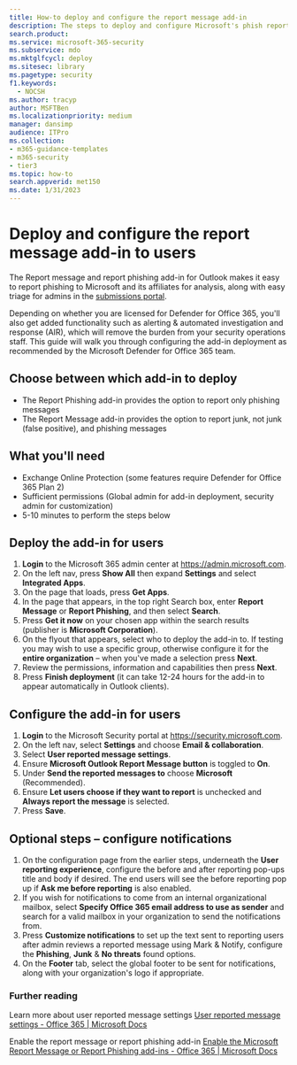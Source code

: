 ```yaml
---
title: How-to deploy and configure the report message add-in
description: The steps to deploy and configure Microsoft's phish reporting add-in(s) aimed at security administrators.
search.product: 
ms.service: microsoft-365-security
ms.subservice: mdo
ms.mktglfcycl: deploy
ms.sitesec: library
ms.pagetype: security
f1.keywords: 
  - NOCSH
ms.author: tracyp
author: MSFTBen
ms.localizationpriority: medium
manager: dansimp
audience: ITPro
ms.collection: 
- m365-guidance-templates
- m365-security
- tier3
ms.topic: how-to
search.appverid: met150
ms.date: 1/31/2023
---
```


# Deploy and configure the report message add-in to users

The Report message and report phishing add-in for Outlook makes it easy to report phishing to Microsoft and its affiliates for analysis, along with easy triage for admins in the [submissions portal](https://security.microsoft.com/reportsubmission?viewid=user). 

Depending on whether you are licensed for Defender for Office 365, you'll also get added functionality such as alerting & automated investigation and response (AIR), which will remove the burden from your security operations staff. This guide will walk you through configuring the add-in deployment as recommended by the Microsoft Defender for Office 365 team.

## Choose between which add-in to deploy

- The Report Phishing add-in provides the option to report only phishing messages
- The Report Message add-in provides the option to report junk, not junk (false positive), and phishing messages

## What you'll need

- Exchange Online Protection (some features require Defender for Office 365 Plan 2)
- Sufficient permissions (Global admin for add-in deployment, security admin for customization)
- 5-10 minutes to perform the steps below

## Deploy the add-in for users

1. **Login** to the Microsoft 365 admin center at <https://admin.microsoft.com>.
1. On the left nav, press **Show All** then expand **Settings** and select **Integrated Apps**.
1. On the page that loads, press **Get Apps**.
1. In the page that appears, in the top right Search box, enter **Report Message** or **Report Phishing**, and then select **Search**.
1. Press **Get it now** on your chosen app within the search results (publisher is **Microsoft Corporation**).
1. On the flyout that appears, select who to deploy the add-in to. If testing you may wish to use a specific group, otherwise configure it for the **entire organization** – when you've made a selection press **Next**.
1. Review the permissions, information and capabilities then press **Next**.
1. Press **Finish deployment** (it can take 12-24 hours for the add-in to appear automatically in Outlook clients).

## Configure the add-in for users

1. **Login** to the Microsoft Security portal at <https://security.microsoft.com>.
2. On the left nav, select **Settings** and choose **Email & collaboration**.
3.  Select **User reported message settings**.
5. Ensure **Microsoft Outlook Report Message button** is toggled to **On**.
6. Under **Send the reported messages to** choose **Microsoft** (Recommended).
7. Ensure **Let users choose if they want to report** is unchecked and **Always report the message** is selected.
8. Press **Save**.

## Optional steps – configure notifications

1. On the configuration page from the earlier steps, underneath the **User reporting experience**, configure the before and after reporting pop-ups title and body if desired. The end users will see the before reporting pop up if **Ask me before reporting** is also enabled.
2. If you wish for notifications to come from an internal organizational mailbox, select **Specify Office 365 email address to use as sender** and search for a valid mailbox in your organization to send the notifications from.
3. Press **Customize notifications** to set up the text sent to reporting users after admin reviews a reported message using Mark & Notify, configure the **Phishing**, **Junk** & **No threats** found options.
4. On the **Footer** tab, select the global footer to be sent for notifications, along with your organization's logo if appropriate.

### Further reading

Learn more about user reported message settings [User reported message settings - Office 365 | Microsoft Docs](../submissions-user-reported-messages-files-custom-mailbox.md)

Enable the report message or report phishing add-in [Enable the Microsoft Report Message or Report Phishing add-ins - Office 365 | Microsoft Docs](../submissions-users-report-message-add-in-configure.md)

